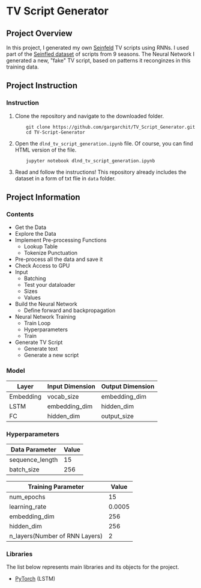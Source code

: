 # TV Script Generator

## Project Overview

In this project, I generated my own [Seinfeld](https://en.wikipedia.org/wiki/Seinfeld) TV scripts using RNNs. I used part of the [Seinfled dataset](https://www.kaggle.com/thec03u5/seinfeld-chronicles#scripts.csv) of scripts from 9 seasons. The Neural Network I generated a new, "fake" TV script, based on patterns it reconginzes in this training data.

## Project Instruction

### Instruction

1. Clone the repository and navigate to the downloaded folder.
	```
		git clone https://github.com/gargarchit/TV_Script_Generator.git
		cd TV-Script-Generator
	```
2. Open the `dlnd_tv_script_generation.ipynb` file. Of course, you can find HTML version of the file.
	```
		jupyter notebook dlnd_tv_script_generation.ipynb
	```
3. Read and follow the instructions! This repository already includes the dataset in a form of txt flie in `data` folder.

## Project Information

### Contents

- Get the Data
- Explore the Data
- Implement Pre-processing Functions
	- Lookup Table
	- Tokenize Punctuation
- Pre-process all the data and save it
- Check Access to GPU
- Input
	- Batching
	- Test your dataloader
	- Sizes
	- Values
- Build the Neural Network
	- Define forward and backpropagation
- Neural Network Training
	- Train Loop
	- Hyperparameters
	- Train 
- Generate TV Script
	- Generate text
	- Generate a new script

### Model
| Layer | Input Dimension | Output Dimension |
| ----- | --------------- | ---------- |
|Embedding|vocab_size | embedding_dim|
|LSTM|embedding_dim | hidden_dim|
|FC|hidden_dim| output_size|

### Hyperparameters
|Data Parameter|Value|
|--------------|------|
|sequence_length| 15|
|batch_size| 256 |

|Training Parameter|Value|
|------------------|-----|
|num_epochs|15|
|learning_rate|0.0005|
|embedding_dim|256|
|hidden_dim|256|
|n_layers(Number of RNN Layers)|2|

### Libraries

The list below represents main libraries and its objects for the project.
- [PyTorch](https://pytorch.org) (LSTM)
